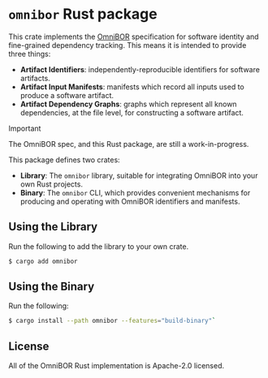 
# `omnibor` Rust package

This crate implements the [OmniBOR] specification for software identity
and fine-grained dependency tracking. This means it is intended to provide
three things:

- __Artifact Identifiers__: independently-reproducible identifiers for
  software artifacts.
- __Artifact Input Manifests__: manifests which record all inputs used to
  produce a software artifact.
- __Artifact Dependency Graphs__: graphs which represent all known
  dependencies, at the file level, for constructing a software artifact.

> [!IMPORTANT]
> The OmniBOR spec, and this Rust package, are still a work-in-progress.

This package defines two crates:

- __Library__: The `omnibor` library, suitable for integrating OmniBOR into
  your own Rust projects.
- __Binary__: The `omnibor` CLI, which provides convenient mechanisms for
  producing and operating with OmniBOR identifiers and manifests.

## Using the Library

Run the following to add the library to your own crate.

```sh
$ cargo add omnibor
```

## Using the Binary

Run the following:

```sh
$ cargo install --path omnibor --features="build-binary"`
```

## License

All of the OmniBOR Rust implementation is Apache-2.0 licensed.

[OmniBOR]: https://omnibor.io
